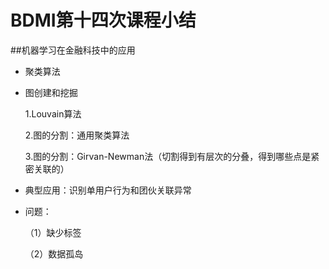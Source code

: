 # BDMI第十四次课程小结

##机器学习在金融科技中的应用

+ 聚类算法

+ 图创建和挖掘

	1.Louvain算法

	2.图的分割：通用聚类算法

	3.图的分割：Girvan-Newman法（切割得到有层次的分叠，得到哪些点是紧密关联的）

+ 典型应用：识别单用户行为和团伙关联异常

+ 问题：

	（1）缺少标签

	（2）数据孤岛